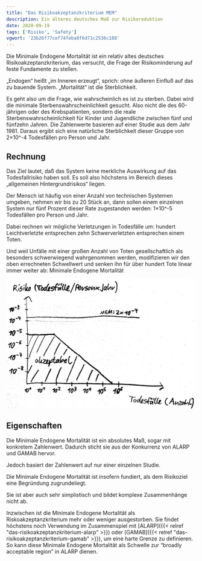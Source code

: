 ```yaml
---
title: "Das Risikoakzeptanzkriterium MEM"
description: Ein älteres deutsches Maß zur Risikoreduktion
date: 2020-09-19
tags: ['Risiko', 'Safety']
vgwort: '23b26f77cef74feba8f6d71c2536c188'
---
```

Die Minimale Endogene Mortalität ist ein relativ altes deutsches Risikoakzeptanzkriterium, das versucht, die Frage der Risikominderung auf feste Fundamente zu stellen.

„Endogen“ heißt „im Inneren erzeugt“, sprich: ohne äußeren Einfluß auf das zu bauende System. „Mortalität“ ist die Sterblichkeit.

Es geht also um die Frage, wie wahrscheinlich es ist zu sterben. Dabei wird die minimale Sterbenswahrscheinlichkeit gesucht. Also nicht die des 60-jährigen oder des Krebspatienten, sondern die reale Sterbenswahrscheinlichkeit für Kinder und Jugendliche zwischen fünf und fünfzehn Jahren. Die Zahlenwerte basieren auf einer Studie aus dem Jahr 1981. Daraus ergibt sich eine natürliche Sterblichkeit dieser Gruppe von 2×10^-4 Todesfällen pro Person und Jahr.

## Rechnung

Das Ziel lautet, daß das System keine merkliche Auswirkung auf das Todesfallrisiko haben soll. Es soll also höchstens im Bereich dieses „allgemeinen Hintergrundrisikos“ liegen.

Der Mensch ist häufig von einer Anzahl von technischen Systemen umgeben, nehmen wir bis zu 20 Stück an, dann sollen einem einzelnen System nur fünf Prozent dieser Rate zugestanden werden: 1×10^-5 Todesfällen pro Person und Jahr.

Dabei rechnen wir mögliche Verletzungen in Todesfälle um: hundert Leichtverletzte entsprechen zehn Schwerverletzten entsprechen einem Toten.

Und weil Unfälle mit einer großen Anzahl von Toten gesellschaftlich als besonders schwerwiegend wahrgenommen werden, modifizieren wir den oben errechneten Schwellwert und senken ihn für über hundert Tote linear immer weiter ab:
Minimale Endogene Mortalität

![](MEM-scaled.jpg)

## Eigenschaften

Die Minimale Endogene Mortalität ist ein absolutes Maß, sogar mit konkretem Zahlenwert. Dadurch sticht sie aus der Konkurrenz von ALARP und GAMAB hervor.

Jedoch basiert der Zahlenwert auf nur einer einzelnen Studie.

Die Minimale Endogene Mortalität ist insofern fundiert, als dem Risikoziel eine Begründung zugrundeliegt.

Sie ist aber auch sehr simplistisch und bildet komplexe Zusammenhänge nicht ab.

Inzwischen ist die Minimale Endogene Mortalität als Riskoakzeptanzkriterium mehr oder weniger ausgestorben. Sie findet höchstens noch Verwendung im Zusammenspiel mit [ALARP]({{< relref "das-risikoakzeptanzkriterium-alarp" >}}) oder [GAMAB]({{< relref "das-risikoakzeptanzkriterium-gamab" >}}), um eine harte Grenze zu definieren. So kann diese Minimale Endogene Mortalität als Schwelle zur “broadly acceptable region” in ALARP dienen.
